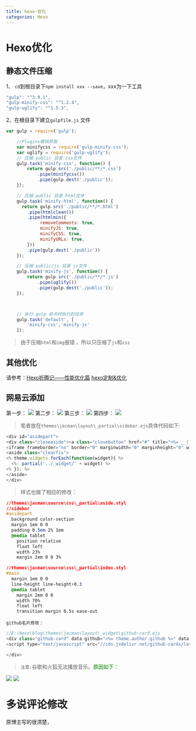 ```yaml
---
title: hexo-优化
categories: Hexo
---
```

# Hexo优化
## 静态文件压缩
1、 `cd`到根目录下`npm install xxx --save`，xxx为一下工具
``` js
"gulp": "^3.9.1",
"gulp-minify-css": "^1.2.4",
"gulp-uglify": "^1.5.3",
```
2、在根目录下建立`gulpfile.js` 文件
``` js
var gulp = require('gulp');

    //Plugins模块获取
    var minifycss = require('gulp-minify-css');
    var uglify = require('gulp-uglify');
    // 压缩 public 目录 css文件
    gulp.task('minify-css', function() {
        return gulp.src('./public/**/*.css')
            .pipe(minifycss())
            .pipe(gulp.dest('./public'));
    });

    // 压缩 public 目录 html文件
    gulp.task('minify-html', function() {
      return gulp.src('./public/**/*.html')
        .pipe(htmlclean())
        .pipe(htmlmin({
             removeComments: true,
             minifyJS: true,
             minifyCSS: true,
             minifyURLs: true,
        }))
        .pipe(gulp.dest('./public'))
    });

    // 压缩 public/js 目录 js文件
    gulp.task('minify-js', function() {
        return gulp.src('./public/**/*.js')
            .pipe(uglify())
            .pipe(gulp.dest('./public'));
    });



    // 执行 gulp 命令时执行的任务
    gulp.task('default', [
        'minify-css','minify-js'
    ]);
```
> 由于压缩`html`和`img`报错 ，所以只压缩了`js`和`css`
## 其他优化
请参考：[Hexo折腾记——性能优化篇](https://yq.aliyun.com/articles/8608)
[hexo定制&优化](http://www.jianshu.com/p/3884e5cb63e5)

## 网易云添加
第一步：
![](hexo-优化/1.png)
第二步：
![](hexo-优化/2.png)
第三步：
 ![](hexo-优化/3.png)
第四步：
![](hexo-优化/4.png)

> 笔者放在`themes\jacman\layout\_partial\sidebar.ejs`具体代码如下:

``` js
<div id="asidepart">
<div class="closeaside"><a class="closebutton" href="#" title="<%= __('hidesidebar') %>"></a></div>
<iframe frameborder="no" border="0" marginwidth="0" marginheight="0" width=300 height=450 src="//music.163.com/outchain/player?type=0&id=485228675&auto=1&height=430" style="margin-top:40px;margin-left:-10px;"></iframe>
<aside class="clearfix">
<% theme.widgets.forEach(function(widget){ %>
  <%- partial('../_widget/' + widget) %>
<% }); %>
</aside>
</div>
```
> 样式也做了相应的修改：

``` css
//themes\jacman\source\css\_partial\aside.styl
//sidebar
#asidepart
  background color-section
  margin 1em 0 0
  padding 0.5em 2% 1em
  @media tablet
    position relative
    float left
    width 23%
    margin 2em 0 0 3%
```
``` css
//themes\jacman\source\css\_partial\index.styl
#main
  margin 1em 0 0
  line-height line-height+0.3
  @media tablet
    margin 2em 0 0
    width 70%
    float left
    transition margin 0.5s ease-out
```
`github名片修改：`
``` js
//E:\Hexo\blog\themes\jacman\layout\_widget\github-card.ejs
<div class="github-card" data-github="<%= theme.author.github %>" data-width="280" data-height="119" data-theme="medium">
<script type="text/javascript" src="//cdn.jsdelivr.net/github-cards/latest/widget.js" ></script>

</div>
```
> `注意:`谷歌和火狐无法播放音乐。<font color='green'>原因如下：</font>

![](hexo-优化/5.png)
![](hexo-优化/6.png)

# 多说评论修改
原博主写的很清楚，